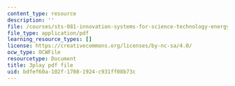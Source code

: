 ```yaml
---
content_type: resource
description: ''
file: /courses/sts-081-innovation-systems-for-science-technology-energy-manufacturing-and-health-spring-2017/bdfef60a102f17081924c931ff08b73c_Rs3Ll0KYfcA.pdf
file_type: application/pdf
learning_resource_types: []
license: https://creativecommons.org/licenses/by-nc-sa/4.0/
ocw_type: OCWFile
resourcetype: Document
title: 3play pdf file
uid: bdfef60a-102f-1708-1924-c931ff08b73c
---
```

